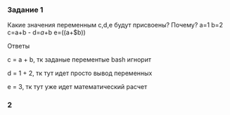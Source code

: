 ### Задание 1
Какие значения переменным c,d,e будут присвоены? Почему?
a=1
b=2
c=a+b - 
d=$a+$b
e=$(($a+$b))

Ответы

c = a + b, тк заданые перементые bash игнорит

d = 1 + 2, тк тут идет просто вывод переменных 

e = 3, тк тут уже идет математический расчет 

### 2
